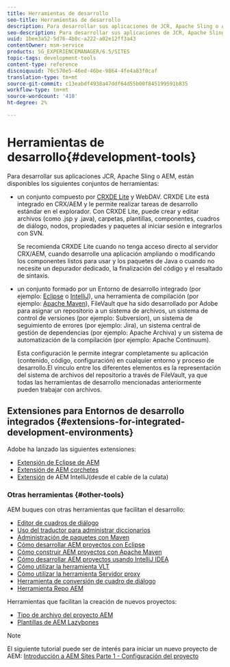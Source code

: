 ```yaml
---
title: Herramientas de desarrollo
seo-title: Herramientas de desarrollo
description: Para desarrollar sus aplicaciones de JCR, Apache Sling o AEM, hay una serie de conjuntos de herramientas disponibles
seo-description: Para desarrollar sus aplicaciones de JCR, Apache Sling o AEM, hay una serie de conjuntos de herramientas disponibles
uuid: 1bee3a52-5d76-4b0c-a222-a02e12ff3a43
contentOwner: msm-service
products: SG_EXPERIENCEMANAGER/6.5/SITES
topic-tags: development-tools
content-type: reference
discoiquuid: 76c570e5-46ed-46be-9864-4fe4a83f0caf
translation-type: tm+mt
source-git-commit: c13eabdf4938a47ddf64d55b00f845199591b835
workflow-type: tm+mt
source-wordcount: '410'
ht-degree: 2%

---
```



# Herramientas de desarrollo{#development-tools}

Para desarrollar sus aplicaciones JCR, Apache Sling o AEM, están disponibles los siguientes conjuntos de herramientas:

* un conjunto compuesto por [CRXDE Lite](/help/sites-developing/developing-with-crxde-lite.md) y WebDAV. CRXDE Lite está integrado en CRX/AEM y le permite realizar tareas de desarrollo estándar en el explorador. Con CRXDE Lite, puede crear y editar archivos (como .jsp y .java), carpetas, plantillas, componentes, cuadros de diálogo, nodos, propiedades y paquetes al iniciar sesión e integrarlos con SVN.

   Se recomienda CRXDE Lite cuando no tenga acceso directo al servidor CRX/AEM, cuando desarrolle una aplicación ampliando o modificando los componentes listos para usar y los paquetes de Java o cuando no necesite un depurador dedicado, la finalización del código y el resaltado de sintaxis.

* un conjunto formado por un Entorno de desarrollo integrado (por ejemplo: [Eclipse](/help/sites-developing/howto-projects-eclipse.md) o [IntelliJ](/help/sites-developing/ht-intellij.md)), una herramienta de compilación (por ejemplo: [Apache Maven](/help/sites-developing/ht-projects-maven.md)), FileVault que ha sido desarrollado por Adobe para asignar un repositorio a un sistema de archivos, un sistema de control de versiones (por ejemplo: Subversion), un sistema de seguimiento de errores (por ejemplo: Jira), un sistema central de gestión de dependencias (por ejemplo: Apache Archiva) y un sistema de automatización de la compilación (por ejemplo: Apache Continuum).

   Esta configuración le permite integrar completamente su aplicación (contenido, código, configuración) en cualquier entorno y proceso de desarrollo.El vínculo entre los diferentes elementos es la representación del sistema de archivos del repositorio a través de FileVault, ya que todas las herramientas de desarrollo mencionadas anteriormente pueden trabajar con archivos.

## Extensiones para Entornos de desarrollo integrados {#extensions-for-integrated-development-environments}

Adobe ha lanzado las siguientes extensiones:

* [Extensión de Eclipse de AEM](/help/sites-developing/aem-eclipse.md)
* [Extensión de AEM corchetes](/help/sites-developing/aem-brackets.md)
* [Extensión](https://github.com/headwirecom/aem-ide-tooling-4-intellij/blob/master/documenation/AEM%20Tooling%20Plugin%20for%20IntelliJ%20IDEA.pdf)  de AEM IntelliJ(desde el cable de la culata)

### Otras herramientas {#other-tools}

AEM buques con otras herramientas que facilitan el desarrollo:

* [Editor de cuadros de diálogo](/help/sites-developing/dialog-editor.md)
* [Uso del traductor para administrar diccionarios](/help/sites-developing/i18n-translator.md)
* [Administración de paquetes con Maven](/help/sites-developing/vlt-mavenplugin.md)
* [Cómo desarrollar AEM proyectos con Eclipse](/help/sites-developing/howto-projects-eclipse.md)
* [Cómo construir AEM proyectos con Apache Maven](/help/sites-developing/ht-projects-maven.md)
* [Cómo desarrollar AEM proyectos usando IntelliJ IDEA](/help/sites-developing/ht-intellij.md)
* [Cómo utilizar la herramienta VLT](/help/sites-developing/ht-vlttool.md)
* [Cómo utilizar la herramienta Servidor proxy](/help/sites-developing/ht-proxy-server.md)
* [Herramienta de conversión de cuadro de diálogo](/help/sites-developing/dialog-conversion.md)
* [Herramienta Repo AEM](/help/sites-developing/aem-repo-tool.md)

Herramientas que facilitan la creación de nuevos proyectos:

* [Tipo de archivo del proyecto AEM](https://github.com/Adobe-Marketing-Cloud/aem-project-archetype)
* [Plantillas de AEM Lazybones](https://github.com/Adobe-Consulting-Services/lazybones-aem-templates)

>[!NOTE]
>
>El siguiente tutorial puede ser de interés para iniciar un nuevo proyecto de AEM:
>[Introducción a AEM Sites Parte 1 - Configuración del proyecto](https://helpx.adobe.com/experience-manager/kt/sites/using/getting-started-wknd-tutorial-develop/part1.html)

